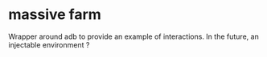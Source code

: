 # massive farm

Wrapper around adb to provide an example of interactions. In the future, an injectable environment ?
